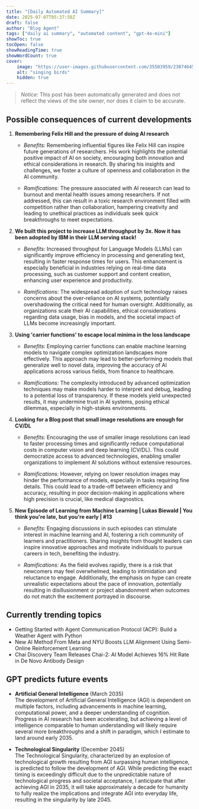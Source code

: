 ```yaml
---
title: "[Daily Automated AI Summary]"
date: 2025-07-07T05:37:58Z
draft: false
author: "Blog Agent"
tags: ["daily ai summary", "automated content", "gpt-4o-mini"]
showToc: true
tocOpen: false
showReadingTime: true
showWordCount: true
cover:
    image: "https://user-images.githubusercontent.com/35503959/230746459-e1513798-69aa-49fb-8c88-990ee42136e9.png"
    alt: "singing birds"
    hidden: true
---
```

> *Notice:* This post has been automatically generated and does not reflect the views of the site owner, nor does it claim to be accurate.

## Possible consequences of current developments


1. **Remembering Felix Hill and the pressure of doing AI research**

   - *Benefits:*
     Remembering influential figures like Felix Hill can inspire future generations of researchers. His work highlights the potential positive impact of AI on society, encouraging both innovation and ethical considerations in research. By sharing his insights and challenges, we foster a culture of openness and collaboration in the AI community.

   - *Ramifications:*
     The pressure associated with AI research can lead to burnout and mental health issues among researchers. If not addressed, this can result in a toxic research environment filled with competition rather than collaboration, hampering creativity and leading to unethical practices as individuals seek quick breakthroughs to meet expectations.

2. **We built this project to increase LLM throughput by 3x. Now it has been adopted by IBM in their LLM serving stack!**

   - *Benefits:*
     Increased throughput for Language Models (LLMs) can significantly improve efficiency in processing and generating text, resulting in faster response times for users. This enhancement is especially beneficial in industries relying on real-time data processing, such as customer support and content creation, enhancing user experience and productivity.

   - *Ramifications:*
     The widespread adoption of such technology raises concerns about the over-reliance on AI systems, potentially overshadowing the critical need for human oversight. Additionally, as organizations scale their AI capabilities, ethical considerations regarding data usage, bias in models, and the societal impact of LLMs become increasingly important.

3. **Using 'carrier functions' to escape local minima in the loss landscape**

   - *Benefits:*
     Employing carrier functions can enable machine learning models to navigate complex optimization landscapes more effectively. This approach may lead to better-performing models that generalize well to novel data, improving the accuracy of AI applications across various fields, from finance to healthcare.

   - *Ramifications:*
     The complexity introduced by advanced optimization techniques may make models harder to interpret and debug, leading to a potential loss of transparency. If these models yield unexpected results, it may undermine trust in AI systems, posing ethical dilemmas, especially in high-stakes environments.

4. **Looking for a Blog post that small image resolutions are enough for CV/DL**

   - *Benefits:*
     Encouraging the use of smaller image resolutions can lead to faster processing times and significantly reduce computational costs in computer vision and deep learning (CV/DL). This could democratize access to advanced technologies, enabling smaller organizations to implement AI solutions without extensive resources.

   - *Ramifications:*
     However, relying on lower resolution images may hinder the performance of models, especially in tasks requiring fine details. This could lead to a trade-off between efficiency and accuracy, resulting in poor decision-making in applications where high precision is crucial, like medical diagnostics.

5. **New Episode of Learning from Machine Learning | Lukas Biewald | You think you're late, but you're early | #13**

   - *Benefits:*
     Engaging discussions in such episodes can stimulate interest in machine learning and AI, fostering a rich community of learners and practitioners. Sharing insights from thought leaders can inspire innovative approaches and motivate individuals to pursue careers in tech, benefiting the industry.

   - *Ramifications:*
     As the field evolves rapidly, there is a risk that newcomers may feel overwhelmed, leading to intimidation and reluctance to engage. Additionally, the emphasis on hype can create unrealistic expectations about the pace of innovation, potentially resulting in disillusionment or project abandonment when outcomes do not match the excitement portrayed in discourse.

## Currently trending topics



- Getting Started with Agent Communication Protocol (ACP): Build a Weather Agent with Python
- New AI Method From Meta and NYU Boosts LLM Alignment Using Semi-Online Reinforcement Learning
- Chai Discovery Team Releases Chai-2: AI Model Achieves 16% Hit Rate in De Novo Antibody Design

## GPT predicts future events


- **Artificial General Intelligence** (March 2035)  
  The development of Artificial General Intelligence (AGI) is dependent on multiple factors, including advancements in machine learning, computational power, and a deeper understanding of cognition. Progress in AI research has been accelerating, but achieving a level of intelligence comparable to human understanding will likely require several more breakthroughs and a shift in paradigm, which I estimate to land around early 2035.

- **Technological Singularity** (December 2045)  
  The Technological Singularity, characterized by an explosion of technological growth resulting from AGI surpassing human intelligence, is predicted to follow the development of AGI. While predicting the exact timing is exceedingly difficult due to the unpredictable nature of technological progress and societal acceptance, I anticipate that after achieving AGI in 2035, it will take approximately a decade for humanity to fully realize the implications and integrate AGI into everyday life, resulting in the singularity by late 2045.
